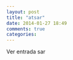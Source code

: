 ```yaml
---
layout: post
title: "atsar"
date: 2014-01-27 18:49
comments: true
categories: 
---
```

Ver entrada sar

